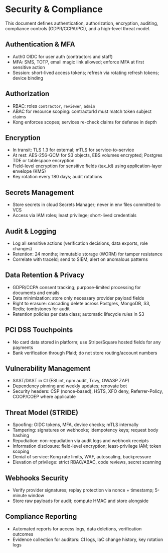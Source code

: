 # Security & Compliance

This document defines authentication, authorization, encryption, auditing, compliance controls (GDPR/CCPA/PCI), and a high-level threat model.

## Authentication & MFA

- Auth0 OIDC for user auth (contractors and staff)
- MFA: SMS, TOTP, email magic link allowed; enforce MFA at first sensitive action
- Session: short-lived access tokens; refresh via rotating refresh tokens; device binding

## Authorization

- RBAC: roles `contractor`, `reviewer`, `admin`
- ABAC for resource scoping: contractorId must match token subject claims
- Kong enforces scopes; services re-check claims for defense in depth

## Encryption

- In transit: TLS 1.3 for external; mTLS for service-to-service
- At rest: AES-256-GCM for S3 objects, EBS volumes encrypted; Postgres TDE or tablespace encryption
- Field-level encryption for sensitive fields (tax_id) using application-layer envelope (KMS)
- Key rotation every 180 days; audit rotations

## Secrets Management

- Store secrets in cloud Secrets Manager; never in env files committed to VCS
- Access via IAM roles; least privilege; short-lived credentials

## Audit & Logging

- Log all sensitive actions (verification decisions, data exports, role changes)
- Retention: 24 months; immutable storage (WORM) for tamper resistance
- Correlate with traceId; send to SIEM; alert on anomalous patterns

## Data Retention & Privacy

- GDPR/CCPA consent tracking; purpose-limited processing for documents and emails
- Data minimization: store only necessary provider payload fields
- Right to erasure: cascading delete across Postgres, MongoDB, S3, Redis; tombstones for audit
- Retention policies per data class; automatic lifecycle rules in S3

## PCI DSS Touchpoints

- No card data stored in platform; use Stripe/Square hosted fields for any payments
- Bank verification through Plaid; do not store routing/account numbers

## Vulnerability Management

- SAST/DAST in CI (ESLint, npm audit, Trivy, OWASP ZAP)
- Dependency pinning and weekly updates; renovate bot
- Security headers: CSP (nonce-based), HSTS, XFO deny, Referrer-Policy, COOP/COEP where applicable

## Threat Model (STRIDE)

- Spoofing: OIDC tokens, MFA, device checks; mTLS internally
- Tampering: signatures on webhooks; idempotency keys; request body hashing
- Repudiation: non-repudiation via audit logs and webhook receipts
- Information disclosure: field-level encryption; least-privilege IAM; token scoping
- Denial of service: Kong rate limits, WAF, autoscaling, backpressure
- Elevation of privilege: strict RBAC/ABAC, code reviews, secret scanning

## Webhooks Security

- Verify provider signatures; replay protection via nonce + timestamp; 5-minute window
- Store raw payloads for audit; compute HMAC and store alongside

## Compliance Reporting

- Automated reports for access logs, data deletions, verification outcomes
- Evidence collection for auditors: CI logs, IaC change history, key rotation logs

